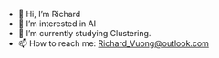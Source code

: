 - 👋 Hi, I’m Richard 
- 👀 I’m interested in AI
- 🌱 I’m currently studying Clustering.
- 📫 How to reach me: Richard_Vuong@outlook.com

